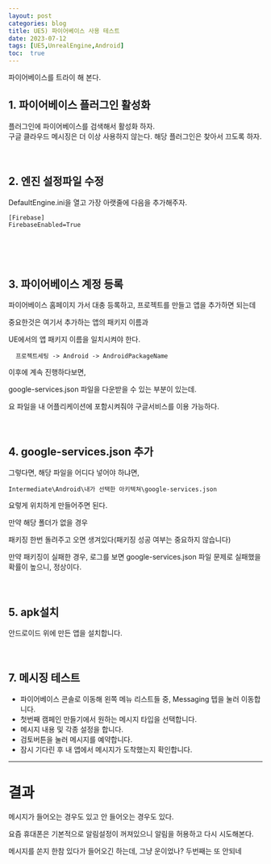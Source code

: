 ```yaml
---
layout: post
categories: blog
title: UE5) 파이어베이스 사용 테스트
date: 2023-07-12
tags: [UE5,UnrealEngine,Android]
toc:  true
---
```


파이어베이스를 트라이 해 본다.

## 1. 파이어베이스 플러그인 활성화
플러그인에 파이어베이스를 검색해서 활성화 하자.   
구글 클라우드 메시징은 더 이상 사용하지 않는다. 해당 플러그인은 찾아서 끄도록 하자.
<br><br><br>
## 2. 엔진 설정파일 수정
DefaultEngine.ini을 열고 가장 아랫줄에 다음을 추가해주자.
```
[Firebase]
FirebaseEnabled=True
```
<br><br><br>
## 3. 파이어베이스 계정 등록 

파이어베이스 홈페이지 가서 대충 등록하고, 프로젝트를 만들고 앱을 추가하면 되는데

중요한것은 여기서 추가하는 앱의 패키지 이름과

UE에서의 앱 패키지 이름을 일치시켜야 한다.
```
  프로젝트세팅 -> Android -> AndroidPackageName
```

이후에 계속 진행하다보면,

google-services.json 파일을 다운받을 수 있는 부분이 있는데.

요 파일을 내 어플리케이션에 포함시켜줘야 구글서비스를 이용 가능하다.
<br><br><br>
## 4. google-services.json 추가

그렇다면, 해당 파일을 어디다 넣어야 하냐면,

```
Intermediate\Android\내가 선택한 아키텍쳐\google-services.json
```
요렇게 위치하게 만들어주면 된다.

만약 해당 폴더가 없을 경우

패키징 한번 돌려주고 오면 생겨있다(패키징 성공 여부는 중요하지 않습니다)

만약 패키징이 실패한 경우, 로그를 보면 google-services.json 파일 문제로 실패했을 확률이 높으니, 정상이다.
<br><br><br>

## 5. apk설치
안드로이드 위에 만든 앱을 설치합니다.
<br><br><br>
## 7. 메시징 테스트
- 파이어베이스 콘솔로 이동해 왼쪽 메뉴 리스트들 중, Messaging 텝을 눌러 이동합니다.
- 첫번째 캠페인 만들기에서 원하는 메시지 타입을 선택합니다.
- 메시지 내용 및 각종 설정을 합니다.
- 검토버튼을 눌러 메시지를 예약합니다.
- 잠시 기다린 후 내 앱에서 메시지가 도착했는지 확인합니다.
  
-------------------------------------
# 결과
메시지가 들어오는 경우도 있고 안 들어오는 경우도 있다.

요즘 휴대폰은 기본적으로 알림설정이 꺼져있으니 알림을 허용하고 다시 시도해본다.

메시지를 쏜지 한참 있다가 들어오긴 하는데, 그냥 운이었나? 두번째는 또 안되네

